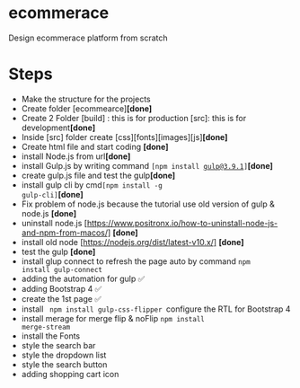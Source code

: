 # ecommerace
 Design ecommerace platform from scratch

# Steps 
* Make the structure for the projects 
* Create folder [ecommearce]<strong>[done]</strong>
* Create 2 Folder [build] : this is for production [src]: this is for development<strong>[done]</strong>
* Inside [src] folder create [css][fonts][images][js]<strong>[done]</strong>
* Create html file and start coding <strong>[done]</strong>
* install Node.js from url<strong>[done]</strong>
* install Gulp.js  by writing command <code>[npm install gulp@3.9.1]</code><strong>[done]</strong>
*  create gulp.js file and test the gulp<strong>[done]</strong>
* install gulp cli by cmd<code>[npm install -g gulp-cli]</code><strong>[done]</strong>
* Fix problem of node.js because the tutorial use old version of gulp & node.js <strong>[done]</strong>
* uninstall node.js [https://www.positronx.io/how-to-uninstall-node-js-and-npm-from-macos/] <strong>[done]</strong>
* install old node [https://nodejs.org/dist/latest-v10.x/] <strong>[done]</strong>
* test the gulp <strong>[done]</strong>
* install glup connect to refresh the page auto by command <code>npm install gulp-connect</code>
* adding the automation for gulp &#9989;
* adding Bootstrap 4 &#9989;
* create the 1st page &#9989;
* install <code> npm install gulp-css-flipper </code>configure the RTL for Bootstrap 4 
* install merage for merge flip & noFlip <code>npm install merge-stream </code>
* install the Fonts 
* style the search bar 
* style the dropdown list 
* style the search button 
* adding shopping cart icon

